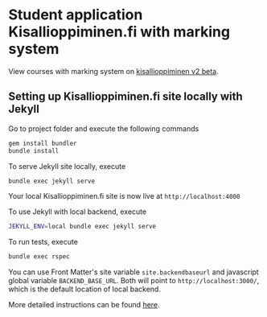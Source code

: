 # Student application Kisallioppiminen.fi with marking system

View courses with marking system on [kisallioppiminen v2 beta](https://ohtukisalli.github.io/).


## Setting up Kisallioppiminen.fi site locally with Jekyll

Go to project folder and execute the following commands
```bash
gem install bundler
bundle install
```

To serve Jekyll site locally, execute
```bash
bundle exec jekyll serve
```

Your local Kisallioppiminen.fi site is now live at `http://localhost:4000`

To use Jekyll with local backend, execute
```bash
JEKYLL_ENV=local bundle exec jekyll serve
```
To run tests, execute
```bash
bundle exec rspec
```

You can use Front Matter's site variable `site.backendbaseurl` and javascript global variable `BACKEND_BASE_URL`. Both will point to `http://localhost:3000/`, which is the default location of local backend.

More detailed instructions can be found [here](https://help.github.com/articles/setting-up-your-github-pages-site-locally-with-jekyll/).
